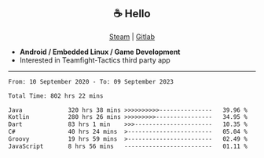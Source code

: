 <h2 align="center"> ☕ Hello </h2>

<p align="center">
  <a href="https://steamcommunity.com/id/Niforances/">Steam</a> |
  <a href="https://gitlab.com/niforances">Gitlab</a>
</p>

 - **Android / Embedded Linux / Game Development**
 - Interested in Teamfight-Tactics third party app

------

<!--START_SECTION:waka-->

```txt
From: 10 September 2020 - To: 09 September 2023

Total Time: 802 hrs 22 mins

Java             320 hrs 38 mins >>>>>>>>>>---------------   39.96 %
Kotlin           280 hrs 26 mins >>>>>>>>>----------------   34.95 %
Dart             83 hrs 1 min    >>>----------------------   10.35 %
C#               40 hrs 24 mins  >------------------------   05.04 %
Groovy           19 hrs 59 mins  >------------------------   02.49 %
JavaScript       8 hrs 56 mins   -------------------------   01.11 %
```

<!--END_SECTION:waka-->
